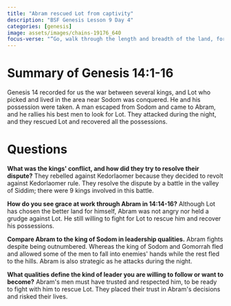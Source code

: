 ```yaml
---
title: "Abram rescued Lot from captivity"
description: "BSF Genesis Lesson 9 Day 4"
categories: [genesis]
image: assets/images/chains-19176_640
focus-verse: "“Go, walk through the length and breadth of the land, for I am giving it to you.” – Genesis 13:17"
---
```


# Summary of Genesis 14:1-16

Genesis 14 recorded for us the war between several kings, and Lot who picked and lived in the area near Sodom was conquered. He and his possession were taken. A man escaped from Sodom and came to Abram, and he rallies his best men to look for Lot. They attacked during the night,  and they rescued Lot and recovered all the possessions.

# Questions

**What was the kings' conflict, and how did they try to resolve their dispute?** They rebelled against Kedorlaomer because they decided to revolt against Kedorlaomer rule. They resolve the dispute by a battle in the valley of Siddim; there were 9 kings involved in this battle.

**How do you see grace at work through Abram in 14:14-16?** Although Lot has chosen the better land for himself, Abram was not angry nor held a grudge against Lot. He still willing to fight for Lot to rescue him and recover his possessions. 

**Compare Abram to the king of Sodom in leadership qualities.** Abram fights despite being outnumbered. Whereas the king of Sodom and Gomorrah fled and allowed some of the men to fall into enemies' hands while the rest fled to the hills. Abram is also strategic as he attacks during the night. 

**What qualities define the kind of leader you are willing to follow or want to become?** Abram's men must have trusted and respected him, to be ready to fight with him to rescue Lot. They placed their trust in Abram's decisions and risked their lives. 
